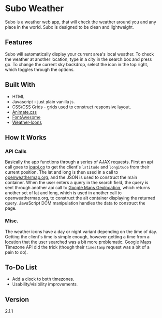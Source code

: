# Subo Weather

Subo is a weather web app, that will check the weather around you and any place in the world. Subo is designed to be clean and lightweight.

## Features

Subo will automatically display your current area's local weather. To check the weather at another location, type in a city in the search box and press go. To change the current sky backdrop, select the icon in the top right, which toggles through the options.

## Built With

* HTML
* Javascript - just plain vanilla js.
* CSS/CSS Grids - grids used to construct responsive layout.
* [Animate.css](https://daneden.github.io/animate.css/)
* [FontAwesome](http://fontawesome.io/)
* [Weather-Icons](http://erikflowers.github.io/weather-icons/)

## How It Works
### API Calls
Basically the app functions through a series of AJAX requests. First an api call goes to [ipapi.co](https://ipapi.co/) to get the client's   `latitude` and `longitude` from their current position. The lat and long is then used in a call to [openweathermap.org](http://openweathermap.org/), and the JSON is used to construct the main container. When the user enters a query in the search field, the query is sent through another api call to [Google Maps Geolocation](https://developers.google.com/maps/documentation/geolocation/intro), which returns another set of lat and long, which is used in another call to openweathermap.org, to construct the alt container displaying the returned query. JavaScript DOM manipulation handles the data to construct the page.

### Misc.
The weather icons have a day or night variant depending on the time of day. Getting the client's time is simple enough, however getting a time from a location that the user searched was a bit more problematic. Google Maps Timezone API did the trick (though their `timestamp` request was a bit of a pain to do).

## To-Do List
* Add a clock to both timezones.
* Usability/visibility improvements.

## Version
2.1.1
